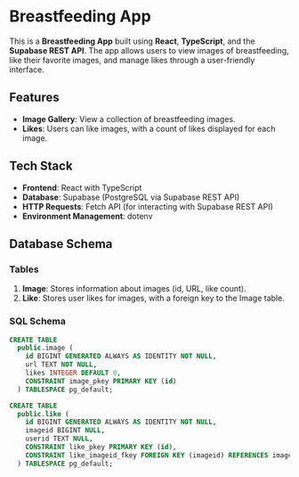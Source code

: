 # Breastfeeding App

This is a **Breastfeeding App** built using **React**, **TypeScript**, and the **Supabase REST API**. The app allows users to view images of breastfeeding, like their favorite images, and manage likes through a user-friendly interface.

## Features

- **Image Gallery**: View a collection of breastfeeding images.
- **Likes**: Users can like images, with a count of likes displayed for each image.

## Tech Stack

- **Frontend**: React with TypeScript
- **Database**: Supabase (PostgreSQL via Supabase REST API)
- **HTTP Requests**: Fetch API (for interacting with Supabase REST API)
- **Environment Management**: dotenv

## Database Schema

### Tables

1. **Image**: Stores information about images (id, URL, like count).
2. **Like**: Stores user likes for images, with a foreign key to the Image table.

### SQL Schema

```sql
CREATE TABLE
  public.image (
    id BIGINT GENERATED ALWAYS AS IDENTITY NOT NULL,
    url TEXT NOT NULL,
    likes INTEGER DEFAULT 0,
    CONSTRAINT image_pkey PRIMARY KEY (id)
  ) TABLESPACE pg_default;

CREATE TABLE
  public.like (
    id BIGINT GENERATED ALWAYS AS IDENTITY NOT NULL,
    imageid BIGINT NULL,
    userid TEXT NULL,
    CONSTRAINT like_pkey PRIMARY KEY (id),
    CONSTRAINT like_imageid_fkey FOREIGN KEY (imageid) REFERENCES image (id) ON DELETE CASCADE
  ) TABLESPACE pg_default;
